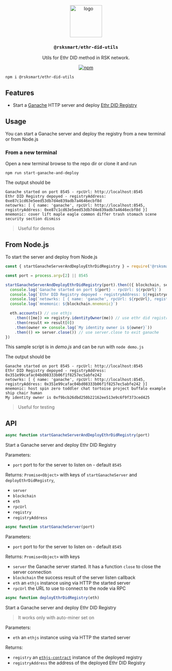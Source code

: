 <p align="middle">
    <img src="https://www.rifos.org/assets/img/logo.svg" alt="logo" height="100" >
</p>
<h3 align="middle"><code>@rsksmart/ethr-did-utils</code></h3>
<p align="middle">
    Utils for Ethr DID method in RSK network.
</p>
<p align="middle">
    <a href="https://badge.fury.io/js/%40rsksmart%2Fethr-did-utils">
        <img src="https://badge.fury.io/js/%40rsksmart%2Fethr-did-utils.svg" alt="npm" />
    </a>
</p>

```
npm i @rsksmart/ethr-did-utils
```

## Features

- Start a [Ganache](https://github.com/trufflesuite/ganache-core) HTTP server and deploy [Ethr DID Registry](https://github.com/uport-project/ethr-did-registry)

## Usage

You can start a Ganache server and deploy the registry from a new terminal or from Node.js

### From a new terminal

Open a new terminal browse to the repo dir or clone it and run

```
npm run start-ganache-and-deploy
```

The output should be

```
Ganache started on port 8545 - rpcUrl: http://localhost:8545
Ethr DID Registry depoyed - registryAddress: 0xe87c1cd63e5eed53db7d4e839adb7a4646ecbf8d
netowrks: [ { name: 'ganache', rpcUrl: http://localhost:8545, registryAddress: 0xe87c1cd63e5eed53db7d4e839adb7a4646ecbf8d }]
mnemonic: cover lift maple eagle common differ trash stomach scene security section dismiss
```

> Useful for demos

## From Node.js

To start the server and deploy from Node.js

```javascript
const { startGanacheServerAndDeployEthrDidRegistry } = require('@rsksmart/ethr-did-utils')

const port = process.argv[2] || 8545

startGanacheServerAndDeployEthrDidRegistry(port).then(({ blockchain, server, rpcUrl, eth, registryAddress, registry }) => {
  console.log(`Ganache started on port ${port} - rpcUrl: ${rpcUrl}`)
  console.log(`Ethr DID Registry depoyed - registryAddress: ${registryAddress}`)
  console.log(`netowrks: [ { name: 'ganache', rpcUrl: ${rpcUrl}, registryAddress: ${registryAddress} }]`)
  console.log(`mnemonic: ${blockchain.mnemonic}`)

  eth.accounts() // use ethjs
    .then(([me]) => registry.identityOwner(me)) // use ethr did registry contract
    .then(result => result[0])
    .then(owner => console.log(`My identity owner is ${owner}`))
    .then(() => server.close()) // use server.close to exit ganache
})
```

This sample script is in _demo.js_ and can be run with `node demo.js`

The output should be

```
Ganache started on port 8545 - rpcUrl: http://localhost:8545
Ethr DID Registry depoyed - registryAddress: 0x351e99cafac04bd08333b06f1f8257ec5abfe242
netowrks: [ { name: 'ganache', rpcUrl: http://localhost:8545, registryAddress: 0x351e99cafac04bd08333b06f1f8257ec5abfe242 }]
mnemonic: host spin zero toddler chat tortoise project buffalo example ship chair human
My identity owner is 0xf9bcb26dbd250b22162ee513e9c6f9f373ced425
```

> Useful for testing

## API

```javascript
async function startGanacheServerAndDeployEthrDidRegistry(port)
```

Start a Ganache server and deploy Ethr DID Registry

Parameters:

- `port` port to for the server to listen on - default `8545`

Returns: `Promise<Object>` with keys of `startGanacheServer` and `deployEthrDidRegistry`,

- `server`
- `blockchain`
- `eth`
- `rpcUrl`
- `registry`
- `registryAddress`

```javascript
async function startGanacheServer(port)
```

Parameters:

- `port` port to for the server to listen on - default `8545`

Returns: `Promise<Object>` with keys

- `server` the Ganache server started. It has a function `close` to close the server connection
- `blockchain` the success result of the server listen callback
- `eth` an `ethjs` instance using via HTTP the started server
- `rpcUrl` the URL to use to connect to the node via RPC

```javascript
async function deployEthrDidRegistry(eth)
```

Start a Ganache server and deploy Ethr DID Registry

> It works only with auto-miner set on

Parameters:

- `eth` an `ethjs` instance using via HTTP the started server

Returns:

- `registry` an [`ethjs-contract`](https://github.com/ethjs/ethjs-contract) instance of the deployed registry
- `registryAddress` the address of the deployed Ethr DID Registry
